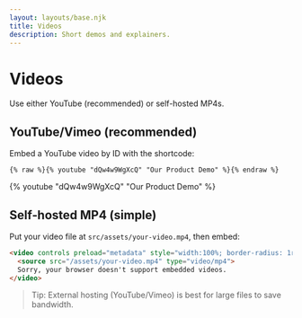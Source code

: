 ```yaml
---
layout: layouts/base.njk
title: Videos
description: Short demos and explainers.
---
```


# Videos

Use either YouTube (recommended) or self-hosted MP4s.

## YouTube/Vimeo (recommended)

Embed a YouTube video by ID with the shortcode:

```
{% raw %}{% youtube "dQw4w9WgXcQ" "Our Product Demo" %}{% endraw %}
```

{% youtube "dQw4w9WgXcQ" "Our Product Demo" %}

## Self‑hosted MP4 (simple)

Put your video file at `src/assets/your-video.mp4`, then embed:

```html
<video controls preload="metadata" style="width:100%; border-radius: 1rem;">
  <source src="/assets/your-video.mp4" type="video/mp4">
  Sorry, your browser doesn't support embedded videos.
</video>
```

> Tip: External hosting (YouTube/Vimeo) is best for large files to save bandwidth.
